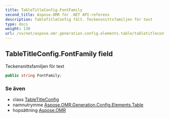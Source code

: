 ```yaml
---
title: TableTitleConfig.FontFamily
second_title: Aspose.OMR för .NET API-referens
description: TableTitleConfig fält. Teckensnittsfamiljen för text
type: docs
weight: 130
url: /sv/net/aspose.omr.generation.config.elements.table/tabletitleconfig/fontfamily/
---
```

## TableTitleConfig.FontFamily field

Teckensnittsfamiljen för text

```csharp
public string FontFamily;
```

### Se även

* class [TableTitleConfig](../)
* namnutrymme [Aspose.OMR.Generation.Config.Elements.Table](../../tabletitleconfig/)
* hopsättning [Aspose.OMR](../../../)


